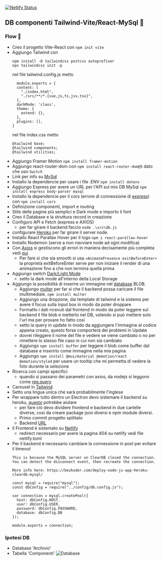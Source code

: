 [![Netlify Status](https://api.netlify.com/api/v1/badges/68e4c337-155c-4e0a-b9a6-6365efc5cc25/deploy-status)](https://app.netlify.com/sites/componentsdb/deploys)
## DB componenti Tailwind-Vite/React-MySql 🧁
### Flow 🐎
- Creo il progetto Vite-React con `npm init vite`
- Aggiungo Tailwind con
  ```
  npm install -D tailwindcss postcss autoprefixer
  npx tailwindcss init -p
  ```
  nel file tailwind.config.js metto
  ```
    module.exports = {
    content: [
      "./index.html",
      "./src/**/*.{vue,js,ts,jsx,tsx}",
    ],
    darkMode: 'class',
    theme: {
      extend: {},
    },
    plugins: [],
  }
  ```
  nel file index.css metto
  ```
  @tailwind base;
  @tailwind components;
  @tailwind utilities;
  ```
- Aggiungo Framer Motion `npm install framer-motion`
- Aggiungo react-router-dom con `npm install react-router-dom@5` dato che uso `Switch`
- Link per info su [MySql](https://www.youtube.com/watch?v=XxZwe9HB5ow&list=PLCakfctNSHkFDTFczqhXNv-nYMHvLMT1H&index=2)
- Installo la dependencie per usare i file .ENV `npm install dotenv`
- Aggiungo Express per avere un URL per l'API sul mio DB MySql `npm install express body-parser mysql`
- Installo la dependencie per il cors (errore di connessione di [express](https://expressjs.com/en/resources/middleware/cors.html#:~:text=CORS%20is%20a%20node.,enable%20CORS%20with%20various%20options.)) con `npm install cors`
- Definizione componenti, import e routing
- Stile delle pagine più semplici e Dark mode e importo il font
- Creo il Database e la struttura record in creazione
- Configuro API e Fetch (express e AXIOS)
  - per far girare il backend faccio `node .\src\db.js`
- configurare [Heroku](https://id.heroku.com/login) per far girare il server node.
- Installo React Parallax Hover per il logo `npm i react-parallax-hover`
- Installo Nodemon (serve a non riavviare node ad ogni modifica)
- Con [Axios](https://www.npmjs.com/package/axios) si gestiscono gli errori in maniera decisamente più completa vedi [qui](https://www.youtube.com/watch?v=6tEu9Hz7zcU)
  - Per fare si che sia smooth si usa `<AnimatePresence exitBeforeEnter>` la proprietà exitBeforeEnter serve per non iniziare il render di una animazione fino a che non termina quella prima
- Aggiungo switch [Dark/Light Mode](https://www.youtube.com/watch?v=2IfTD-muRF4&t=291s)
  - setto la dark mode all'interno della Local Storage
- Aggiungo la possibilità di inserire un immagine nel [database](https://www.tutsmake.com/upload-image-in-mysql-db-using-node-js-express-multer/) BLOB.
  - Aggiungo [multer](https://www.youtube.com/watch?v=wIOpe8S2Mk8) per far si che il backend possa caricare il file multimediale. `npm install multer`
  - Aggiungo una dropzone, dai template di tailwind e la sistemo per avere il focus sulla input box in modo da poter droppare
  - Formatto i dati ricevuti dal frontend in modo da poter leggere sul backend il file blob e metterlo nel DB, volendo si può mettere solo l'url ma per provare ho fatto cosi
  - setto la query in update in modo da aggiungere l'immagine al codice appena creato, questo forse comporterà dei problemi in Update
  - dovrei rileggere il nome del file e vedere se viene cambiato o no per rimettere lo stesso file caso in cui non sia cambiato
  - Aggiungo `npm install buffer` per leggere il blob come buffer dal database e inserirlo come immagine nella mia pagina
  - Aggiungo `npm install @mui/material @emotion/react @emotion/styled` per usare un tooltip che mi permetta di vedere la foto durante la selezione
- Ricerca con campi specifici
  - quando si passano dei parametri con axios, da nodejs si leggono come [req.query](https://www.youtube.com/watch?v=zrVjqvavS5U)
- Carousel in [Tailwind](https://www.youtube.com/watch?v=ho93e0IhdTA)
- Setto una lingua unica che sarà probabilmente l'inglese
- Per wrappare tutto dentro un Electron devo sistemare il backend su heroku, [questo](https://www.youtube.com/watch?v=lwOsI8LtVEQ) potrebbe aiutare
  - per fare ciò devo dividere frontend e backend in due cartelle diverse, cosi da creare package json diversi e npm module diversi.
  - Primo commit progetto splittato
  - Backend [URL](https://components-db-backend.herokuapp.com/)
- Il Frontend è sistemato su [Netlify](https://componentsdb.netlify.app/)
  - redirect necessario per avere la pagina 404 su netlify vedi file netlify.toml
- Per il backend è necessario cambiare la connessione in pool per evitare il timeout
  ```
  This is because the MySQL server on ClearDB closed the connection. You can detect the disconnect event, then recreate the connection.

  More info here: https://bezkoder.com/deploy-node-js-app-heroku-cleardb-mysql/

  const mysql = require("mysql");
  const dbConfig = require("../config/db.config.js");

  var connection = mysql.createPool({
    host: dbConfig.HOST,
    user: dbConfig.USER,
    password: dbConfig.PASSWORD,
    database: dbConfig.DB
  });

  module.exports = connection;
  ```

### Ipotesi DB
- Database 'Archivio'
- Tabella 'Componenti'
![Database](https://i.ibb.co/4RD3nmq/Cattura.png)
